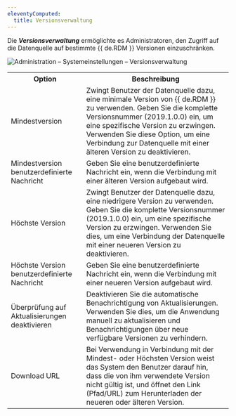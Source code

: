 ```yaml
---
eleventyComputed:
  title: Versionsverwaltung
---
```

Die ***Versionsverwaltung*** ermöglichte es Administratoren, den Zugriff auf die Datenquelle auf bestimmte {{ de.RDM }} Versionen einzuschränken. 

![Administration – Systemeinstellungen – Versionsverwaltung](https://webdevolutions.azureedge.net/docs/de/server/ServerOp8078.png)

<table>
	<tr>
		<th>
Option 
		</th>
		<th>
Beschreibung 
		</th>
	</tr>
	<tr>
		<td>
Mindestversion 
		</td>
		<td>
Zwingt Benutzer der Datenquelle dazu, eine minimale Version von {{ de.RDM }} zu verwenden. Geben Sie die komplette Versionsnummer (2019.1.0.0) ein, um eine spezifische Version zu erzwingen. Verwenden Sie diese Option, um eine Verbindung zur Datenquelle mit einer älteren Version zu deaktivieren. 
		</td>
	</tr>
	<tr>
		<td>
Mindestversion benutzerdefinierte Nachricht 
		</td>
		<td>
Geben Sie eine benutzerdefinierte Nachricht ein, wenn die Verbindung mit einer älteren Version aufgebaut wird. 
		</td>
	</tr>
	<tr>
		<td>
Höchste Version 
		</td>
		<td>
Zwingt Benutzer der Datenquelle dazu, eine niedrigere Version zu verwenden. Geben Sie die komplette Versionsnummer (2019.1.0.0) ein, um eine spezifische Version zu erzwingen. Verwenden Sie dies, um eine Verbindung der Datenquelle mit einer neueren Version zu deaktivieren. 
		</td>
	</tr>
	<tr>
		<td>
Höchste Version benutzerdefinierte Nachricht 
		</td>
		<td>
Geben Sie eine benutzerdefinierte Nachricht ein, wenn die Verbindung mit einer neueren Version aufgebaut wird.
		</td>
	</tr>
	<tr>
		<td>
Überprüfung auf Aktualisierungen deaktivieren  
		</td>
		<td>
Deaktivieren Sie die automatische Benachrichtigung von Aktualisierungen. Verwenden Sie dies, um die Anwendung manuell zu aktualisieren und Benachrichtigungen über neue verfügbare Versionen zu verhindern. 
		</td>
	</tr>
	<tr>
		<td>
Download URL 
		</td>
		<td>
Bei Verwendung in Verbindung mit der Mindest- oder Höchsten Version weist das System den Benutzer darauf hin, dass die von ihm verwendete Version nicht gültig ist, und öffnet den Link (Pfad/URL) zum Herunterladen der neueren oder älteren Version. 
		</td>
	</tr>
</table>
